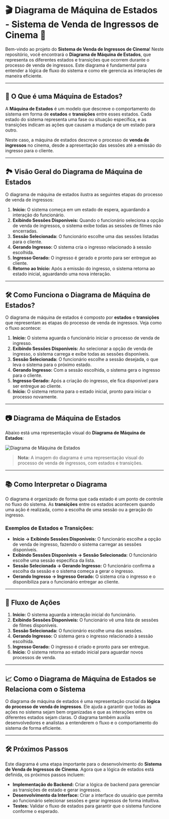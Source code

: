 # 🎬 Diagrama de Máquina de Estados - Sistema de Venda de Ingressos de Cinema 🍿

Bem-vindo ao projeto do **Sistema de Venda de Ingressos de Cinema**! Neste repositório, você encontrará o **Diagrama de Máquina de Estados**, que representa os diferentes estados e transições que ocorrem durante o processo de venda de ingressos. Este diagrama é fundamental para entender a lógica de fluxo do sistema e como ele gerencia as interações de maneira eficiente.

---

## 🔄 O Que é uma Máquina de Estados?

A **Máquina de Estados** é um modelo que descreve o comportamento do sistema em forma de **estados** e **transições** entre esses estados. Cada estado do sistema representa uma fase ou situação específica, e as transições indicam as ações que causam a mudança de um estado para outro.

Neste caso, a máquina de estados descreve o processo de **venda de ingressos** no cinema, desde a apresentação das sessões até a emissão do ingresso para o cliente.

---

## 🏞️ Visão Geral do Diagrama de Máquina de Estados

O diagrama de máquina de estados ilustra as seguintes etapas do processo de venda de ingressos:

1. **Início:** O sistema começa em um estado de espera, aguardando a interação do funcionário.
2. **Exibindo Sessões Disponíveis:** Quando o funcionário seleciona a opção de venda de ingressos, o sistema exibe todas as sessões de filmes não encerradas.
3. **Sessão Selecionada:** O funcionário escolhe uma das sessões listadas para o cliente.
4. **Gerando Ingresso:** O sistema cria o ingresso relacionado à sessão escolhida.
5. **Ingresso Gerado:** O ingresso é gerado e pronto para ser entregue ao cliente.
6. **Retorno ao Início:** Após a emissão do ingresso, o sistema retorna ao estado inicial, aguardando uma nova interação.

---

## 🛠️ Como Funciona o Diagrama de Máquina de Estados?

O diagrama de máquina de estados é composto por **estados** e **transições** que representam as etapas do processo de venda de ingressos. Veja como o fluxo acontece:

1. **Início:** O sistema aguarda o funcionário iniciar o processo de venda de ingresso.
2. **Exibindo Sessões Disponíveis:** Ao selecionar a opção de venda de ingresso, o sistema carrega e exibe todas as sessões disponíveis.
3. **Sessão Selecionada:** O funcionário escolhe a sessão desejada, o que leva o sistema para o próximo estado.
4. **Gerando Ingresso:** Com a sessão escolhida, o sistema gera o ingresso para o cliente.
5. **Ingresso Gerado:** Após a criação do ingresso, ele fica disponível para ser entregue ao cliente.
6. **Início:** O sistema retorna para o estado inicial, pronto para iniciar o processo novamente.

---

## 📷 Diagrama de Máquina de Estados

Abaixo está uma representação visual do **Diagrama de Máquina de Estados**:

![Diagrama de Máquina de Estados](https://via.placeholder.com/800x400?text=Diagrama+de+M%C3%A1quina+de+Estados)

> **Nota:** A imagem do diagrama é uma representação visual do processo de venda de ingressos, com estados e transições.

---

## 📚 Como Interpretar o Diagrama

O diagrama é organizado de forma que cada estado é um ponto de controle no fluxo do sistema. As **transições** entre os estados acontecem quando uma ação é realizada, como a escolha de uma sessão ou a geração do ingresso.

### Exemplos de Estados e Transições:

- **Início → Exibindo Sessões Disponíveis:** O funcionário escolhe a opção de venda de ingresso, fazendo o sistema carregar as sessões disponíveis.
- **Exibindo Sessões Disponíveis → Sessão Selecionada:** O funcionário escolhe uma sessão específica da lista.
- **Sessão Selecionada → Gerando Ingresso:** O funcionário confirma a escolha da sessão e o sistema começa a gerar o ingresso.
- **Gerando Ingresso → Ingresso Gerado:** O sistema cria o ingresso e o disponibiliza para o funcionário entregar ao cliente.

---

## 🔄 Fluxo de Ações

1. **Início:** O sistema aguarda a interação inicial do funcionário.
2. **Exibindo Sessões Disponíveis:** O funcionário vê uma lista de sessões de filmes disponíveis.
3. **Sessão Selecionada:** O funcionário escolhe uma das sessões.
4. **Gerando Ingresso:** O sistema gera o ingresso relacionado à sessão escolhida.
5. **Ingresso Gerado:** O ingresso é criado e pronto para ser entregue.
6. **Início:** O sistema retorna ao estado inicial para aguardar novos processos de venda.

---

## 📈 Como o Diagrama de Máquina de Estados se Relaciona com o Sistema

O diagrama de máquina de estados é uma representação crucial da **lógica do processo de venda de ingressos**. Ele ajuda a garantir que todas as ações no sistema sejam bem organizadas e que as interações entre os diferentes estados sejam claras. O diagrama também auxilia desenvolvedores e analistas a entenderem o fluxo e o comportamento do sistema de forma eficiente.

---

## 🛠️ Próximos Passos

Este diagrama é uma etapa importante para o desenvolvimento do **Sistema de Venda de Ingressos de Cinema**. Agora que a lógica de estados está definida, os próximos passos incluem:

- **Implementação do Backend:** Criar a lógica de backend para gerenciar as transições de estado e gerar ingressos.
- **Desenvolvimento da Interface:** Criar a interface do usuário que permita ao funcionário selecionar sessões e gerar ingressos de forma intuitiva.
- **Testes:** Validar o fluxo de estados para garantir que o sistema funcione conforme o esperado.

